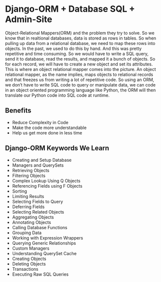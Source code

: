 # Django-ORM + Database SQL + Admin-Site

Object-Relational Mappers(ORM) and the problem they try to solve. So we know that in realtional databases, data is stored as rows in tables. So when pulling up data from a relational database, we need to map these rows into objects. In the past, we used to do this by hand. And this was pretty repetitive and time consuming. So we would have to write a SQL query, send it to database, read the results, and mapped it a bunch of objects. So for each record, we will have to create a new object and set its attributes. This is where an object relational mapper comes into the picture. An object relational mapper, as the name implies, maps objects to relational records and that freezes us from writing a lot of repetitive code. So using an ORM, we don’t have to write SQL code to query or manipulate data, we can code in an object oriented programming language like Python, the ORM will then translate our Python code into SQL code at runtime.

## Benefits

- Reduce Complexity in Code
- Make the code more understandable
- Help us get more done in less time

## Django-ORM Keywords We Learn

- Creating and Setup Database
- Managers and QuerySets
- Retrieving Objects
- Filtering Objects
- Complex Lookup Using Q Objects
- Referencing Fields using F Objects
- Sorting
- Limiting Results
- Selecting Fields to Query
- Deferring Fields
- Selecting Related Objects
- Aggregating Objects
- Annotating Objects
- Calling Database Functions
- Grouping Data
- Working with Expression Wrappers
- Querying Generic Relationships
- Custom Managers
- Understanding QuerySet Cache
- Creating Objects
- Deleting Objects
- Transactions
- Executing Raw SQL Queries
